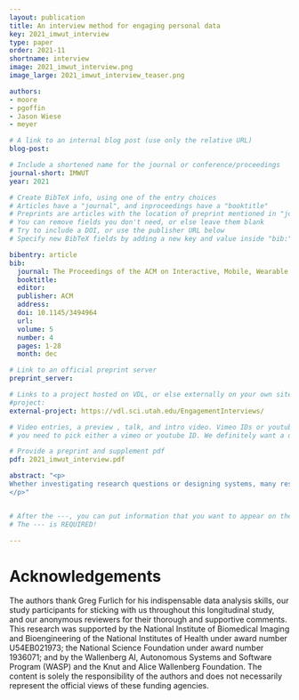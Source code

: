 ```yaml
---
layout: publication
title: An interview method for engaging personal data
key: 2021_imwut_interview
type: paper
order: 2021-11
shortname: interview
image: 2021_imwut_interview.png
image_large: 2021_imwut_interview_teaser.png

authors:
- moore
- pgoffin
- Jason Wiese
- meyer

# A link to an internal blog post (use only the relative URL)
blog-post: 

# Include a shortened name for the journal or conference/proceedings
journal-short: IMWUT
year: 2021

# Create BibTeX info, using one of the entry choices
# Articles have a "journal", and inproceedings have a "booktitle"
# Preprints are articles with the location of preprint mentioned in "journal"
# You can remove fields you don't need, or else leave them blank
# Try to include a DOI, or use the publisher URL below
# Specify new BibTeX fields by adding a new key and value inside "bib:"

bibentry: article 
bib:
  journal: The Proceedings of the ACM on Interactive, Mobile, Wearable and Ubiquitous Technologies (IMWUT)
  booktitle: 
  editor: 
  publisher: ACM
  address: 
  doi: 10.1145/3494964
  url: 
  volume: 5
  number: 4
  pages: 1-28
  month: dec

# Link to an official preprint server
preprint_server: 

# Links to a project hosted on VDL, or else externally on your own site
#project:
external-project: https://vdl.sci.utah.edu/EngagementInterviews/

# Video entries, a preview , talk, and intro video. Vimeo IDs or youtube IDs are supported
# you need to pick either a vimeo or youtube ID. We definitely want a downloadable video too.

# Provide a preprint and supplement pdf
pdf: 2021_imwut_interview.pdf

abstract: "<p>
Whether investigating research questions or designing systems, many researchers and designers need to engage users with their personal data. However, it is difficult to successfully design user-facing tools for interacting with personal data without first understanding what users want to do with their data. Techniques for raw data exploration, sketching, or physicalization can avoid the perils of tool development, but prevent direct analytical access to users' rich personal data. We present a new method that directly tackles this challenge: the data engagement interview. This interview method incorporates an analyst to provide real-time personal data analysis, granting interview participants the opportunity to directly engage with their data, and interviewers to observe and ask questions throughout this engagement. We describe the method's development through a case study with asthmatic participants, share insights and guidance from our experience, and report a broad set of insights from these interviews.
</p>"


# After the ---, you can put information that you want to appear on the website using markdown formatting or HTML. A good example are acknowledgements, extra references, an erratum, etc.
# The --- is REQUIRED! 

---
```


# Acknowledgements

The authors thank Greg Furlich for his indispensable data analysis skills, our study participants for sticking with us throughout this longitudinal study, and our anonymous reviewers for their thorough and supportive comments. This research was supported by the National Institute of Biomedical Imaging and Bioengineering of the National Institutes of Health under award number U54EB021973; the National Science Foundation under award number 1936071; and by the Wallenberg AI, Autonomous Systems and Software Program (WASP) and the Knut and Alice Wallenberg Foundation. The content is solely the responsibility of the authors and does not necessarily represent the official views of these funding agencies.
